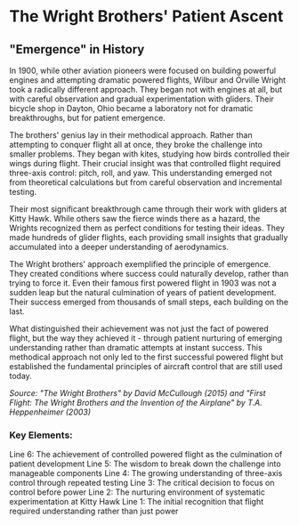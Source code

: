 # The Wright Brothers' Patient Ascent

## "Emergence" in History

In 1900, while other aviation pioneers were focused on building powerful engines and attempting dramatic powered flights, Wilbur and Orville Wright took a radically different approach. They began not with engines at all, but with careful observation and gradual experimentation with gliders. Their bicycle shop in Dayton, Ohio became a laboratory not for dramatic breakthroughs, but for patient emergence.

The brothers' genius lay in their methodical approach. Rather than attempting to conquer flight all at once, they broke the challenge into smaller problems. They began with kites, studying how birds controlled their wings during flight. Their crucial insight was that controlled flight required three-axis control: pitch, roll, and yaw. This understanding emerged not from theoretical calculations but from careful observation and incremental testing.

Their most significant breakthrough came through their work with gliders at Kitty Hawk. While others saw the fierce winds there as a hazard, the Wrights recognized them as perfect conditions for testing their ideas. They made hundreds of glider flights, each providing small insights that gradually accumulated into a deeper understanding of aerodynamics.

The Wright brothers' approach exemplified the principle of emergence. They created conditions where success could naturally develop, rather than trying to force it. Even their famous first powered flight in 1903 was not a sudden leap but the natural culmination of years of patient development. Their success emerged from thousands of small steps, each building on the last.

What distinguished their achievement was not just the fact of powered flight, but the way they achieved it - through patient nurturing of emerging understanding rather than dramatic attempts at instant success. This methodical approach not only led to the first successful powered flight but established the fundamental principles of aircraft control that are still used today.

*Source: "The Wright Brothers" by David McCullough (2015) and "First Flight: The Wright Brothers and the Invention of the Airplane" by T.A. Heppenheimer (2003)*

### Key Elements:
Line 6: The achievement of controlled powered flight as the culmination of patient development
Line 5: The wisdom to break down the challenge into manageable components
Line 4: The growing understanding of three-axis control through repeated testing
Line 3: The critical decision to focus on control before power
Line 2: The nurturing environment of systematic experimentation at Kitty Hawk
Line 1: The initial recognition that flight required understanding rather than just power